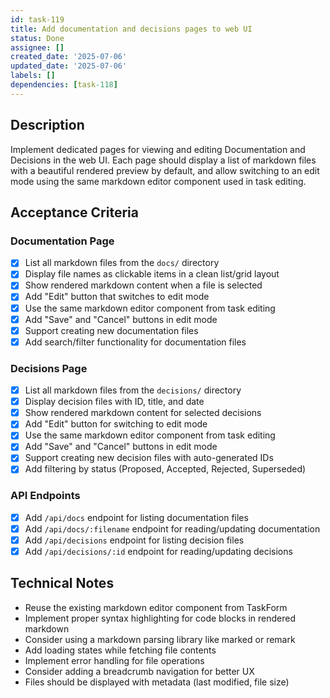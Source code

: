 ```yaml
---
id: task-119
title: Add documentation and decisions pages to web UI
status: Done
assignee: []
created_date: '2025-07-06'
updated_date: '2025-07-06'
labels: []
dependencies: [task-118]
---
```


## Description

Implement dedicated pages for viewing and editing Documentation and Decisions in the web UI. Each page should display a list of markdown files with a beautiful rendered preview by default, and allow switching to an edit mode using the same markdown editor component used in task editing.

## Acceptance Criteria

### Documentation Page
- [x] List all markdown files from the `docs/` directory
- [x] Display file names as clickable items in a clean list/grid layout
- [x] Show rendered markdown content when a file is selected
- [x] Add "Edit" button that switches to edit mode
- [x] Use the same markdown editor component from task editing
- [x] Add "Save" and "Cancel" buttons in edit mode
- [x] Support creating new documentation files
- [x] Add search/filter functionality for documentation files

### Decisions Page
- [x] List all markdown files from the `decisions/` directory
- [x] Display decision files with ID, title, and date
- [x] Show rendered markdown content for selected decisions
- [x] Add "Edit" button for switching to edit mode
- [x] Use the same markdown editor component from task editing
- [x] Add "Save" and "Cancel" buttons in edit mode
- [x] Support creating new decision files with auto-generated IDs
- [x] Add filtering by status (Proposed, Accepted, Rejected, Superseded)

### API Endpoints
- [x] Add `/api/docs` endpoint for listing documentation files
- [x] Add `/api/docs/:filename` endpoint for reading/updating documentation
- [x] Add `/api/decisions` endpoint for listing decision files
- [x] Add `/api/decisions/:id` endpoint for reading/updating decisions

## Technical Notes

- Reuse the existing markdown editor component from TaskForm
- Implement proper syntax highlighting for code blocks in rendered markdown
- Consider using a markdown parsing library like marked or remark
- Add loading states while fetching file contents
- Implement error handling for file operations
- Consider adding a breadcrumb navigation for better UX
- Files should be displayed with metadata (last modified, file size)